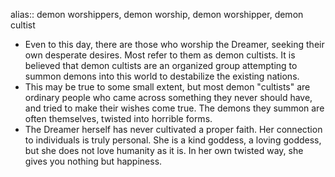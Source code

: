 alias:: demon worshippers, demon worship, demon worshipper, demon cultist

- Even to this day, there are those who worship the Dreamer, seeking their own desperate desires. Most refer to them as demon cultists. It is believed that demon cultists are an organized group attempting to summon demons into this world to destabilize the existing nations.
- This may be true to some small extent, but most demon "cultists" are ordinary people who came across something they never should have, and tried to make their wishes come true. The demons they summon are often themselves, twisted into horrible forms.
- The Dreamer herself has never cultivated a proper faith. Her connection to individuals is truly personal. She is a kind goddess, a loving goddess, but she does not love humanity as it is. In her own twisted way, she gives you nothing but happiness.